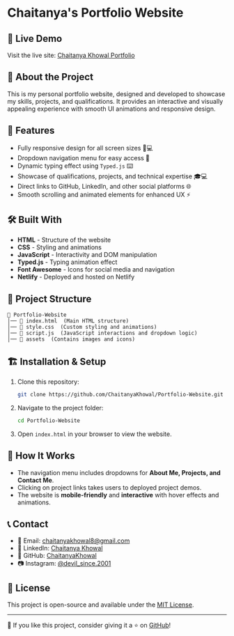 # Chaitanya's Portfolio Website

## 🚀 Live Demo
Visit the live site: [Chaitanya Khowal Portfolio](https://chaitanyakhowalportfolio.netlify.app/)

## 📌 About the Project
This is my personal portfolio website, designed and developed to showcase my skills, projects, and qualifications. It provides an interactive and visually appealing experience with smooth UI animations and responsive design.

## 🎯 Features
- Fully responsive design for all screen sizes 📱💻
- Dropdown navigation menu for easy access 🔽
- Dynamic typing effect using `Typed.js` ⌨️
- Showcase of qualifications, projects, and technical expertise 🎓💻
- Direct links to GitHub, LinkedIn, and other social platforms 🌐
- Smooth scrolling and animated elements for enhanced UX ⚡

## 🛠️ Built With
- **HTML** - Structure of the website
- **CSS** - Styling and animations
- **JavaScript** - Interactivity and DOM manipulation
- **Typed.js** - Typing animation effect
- **Font Awesome** - Icons for social media and navigation
- **Netlify** - Deployed and hosted on Netlify

## 📂 Project Structure
```
📁 Portfolio-Website
│── 📄 index.html  (Main HTML structure)
│── 📄 style.css  (Custom styling and animations)
│── 📄 script.js  (JavaScript interactions and dropdown logic)
│── 📁 assets  (Contains images and icons)
```

## 🏗️ Installation & Setup
1. Clone this repository:
   ```sh
   git clone https://github.com/ChaitanyaKhowal/Portfolio-Website.git
   ```
2. Navigate to the project folder:
   ```sh
   cd Portfolio-Website
   ```
3. Open `index.html` in your browser to view the website.

## 📌 How It Works
- The navigation menu includes dropdowns for **About Me, Projects, and Contact Me**.
- Clicking on project links takes users to deployed project demos.
- The website is **mobile-friendly** and **interactive** with hover effects and animations.

## 📞 Contact
- 📧 Email: [chaitanyakhowal8@gmail.com](mailto:chaitanyakhowal8@gmail.com)
- 💼 LinkedIn: [Chaitanya Khowal](https://www.linkedin.com/in/chaitanyakhowal/)
- 🐙 GitHub: [ChaitanyaKhowal](https://github.com/ChaitanyaKhowal)
- 📷 Instagram: [@devil_since.2001](https://www.instagram.com/devil_since.2001/)

## 📜 License
This project is open-source and available under the [MIT License](LICENSE).

---
🌟 If you like this project, consider giving it a ⭐ on [GitHub](https://github.com/ChaitanyaKhowal/Portfolio-Website)!

